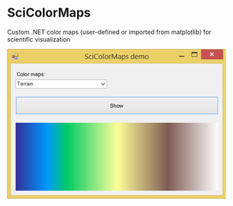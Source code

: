 # SciColorMaps
Custom .NET color maps (user-defined or imported from matplotlib) for scientific visualization

![pic1](https://github.com/ar1st0crat/SciColorMaps/blob/master/Screenshots/WinForms.png)